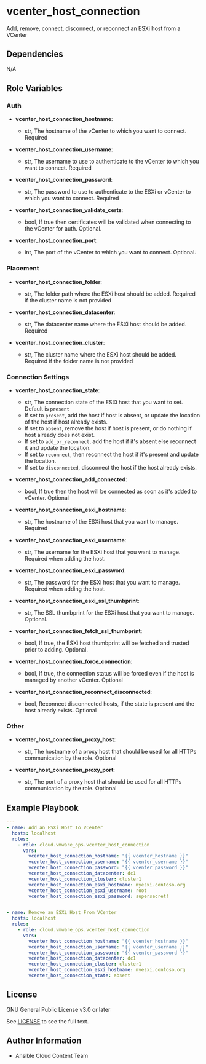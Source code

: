 # vcenter_host_connection

Add, remove, connect, disconnect, or reconnect an ESXi host from a VCenter

## Dependencies

N/A

## Role Variables

### Auth
- **vcenter_host_connection_hostname**:
  - str, The hostname of the vCenter to which you want to connect. Required

- **vcenter_host_connection_username**:
  - str, The username to use to authenticate to the vCenter to which you want to connect. Required

- **vcenter_host_connection_password**:
  - str, The password to use to authenticate to the ESXi or vCenter to which you want to connect. Required

- **vcenter_host_connection_validate_certs**:
  - bool, If true then certificates will be validated when connecting to the vCenter for auth. Optional.

- **vcenter_host_connection_port**:
  - int, The port of the vCenter to which you want to connect. Optional.

### Placement
- **vcenter_host_connection_folder**:
  - str, The folder path where the ESXi host should be added. Required if the cluster name is not provided

- **vcenter_host_connection_datacenter**:
  - str, The datacenter name where the ESXi host should be added. Required

- **vcenter_host_connection_cluster**:
  - str, The cluster name where the ESXi host should be added. Required if the folder name is not provided

### Connection Settings
- **vcenter_host_connection_state**:
  - str, The connection state of the ESXi host that you want to set. Default is `present`
  - If set to `present`, add the host if host is absent, or update the location of the host if host already exists.
  - If set to `absent`, remove the host if host is present, or do nothing if host already does not exist.
  - If set to `add_or_reconnect`, add the host if it's absent else reconnect it and update the location.
  - If set to `reconnect`, then reconnect the host if it's present and update the location.
  - If set to `disconnected`, disconnect the host if the host already exists.

- **vcenter_host_connection_add_connected**:
  - bool, If true then the host will be connected as soon as it's added to vCenter. Optional

- **vcenter_host_connection_esxi_hostname**:
  - str, The hostname of the ESXi host that you want to manage. Required

- **vcenter_host_connection_esxi_username**:
  - str, The username for the ESXi host that you want to manage. Required when adding the host.

- **vcenter_host_connection_esxi_password**:
  - str, The password for the ESXi host that you want to manage. Required when adding the host.

- **vcenter_host_connection_esxi_ssl_thumbprint**:
  - str, The SSL thumbprint for the ESXi host that you want to manage. Optional.

- **vcenter_host_connection_fetch_ssl_thumbprint**:
  - bool, If true, the ESXi host thumbprint will be fetched and trusted prior to adding. Optional.

- **vcenter_host_connection_force_connection**:
  - bool, If true, the connection status will be forced even if the host is managed by another vCenter. Optional

- **vcenter_host_connection_reconnect_disconnected**:
  - bool, Reconnect disconnected hosts, if the state is present and the host already exists. Optional

### Other
- **vcenter_host_connection_proxy_host**:
  - str, The hostname of a proxy host that should be used for all HTTPs communication by the role. Optional

- **vcenter_host_connection_proxy_port**:
  - str, The port of a proxy host that should be used for all HTTPs communication by the role. Optional


## Example Playbook
```yaml
---
- name: Add an ESXi Host To VCenter
  hosts: localhost
  roles:
    - role: cloud.vmware_ops.vcenter_host_connection
      vars:
        vcenter_host_connection_hostname: "{{ vcenter_hostname }}"
        vcenter_host_connection_username: "{{ vcenter_username }}"
        vcenter_host_connection_password: "{{ vcenter_password }}"
        vcenter_host_connection_datacenter: dc1
        vcenter_host_connection_cluster: cluster1
        vcenter_host_connection_esxi_hostname: myesxi.contoso.org
        vcenter_host_connection_esxi_username: root
        vcenter_host_connection_esxi_password: supersecret!


- name: Remove an ESXi Host From VCenter
  hosts: localhost
  roles:
    - role: cloud.vmware_ops.vcenter_host_connection
      vars:
        vcenter_host_connection_hostname: "{{ vcenter_hostname }}"
        vcenter_host_connection_username: "{{ vcenter_username }}"
        vcenter_host_connection_password: "{{ vcenter_password }}"
        vcenter_host_connection_datacenter: dc1
        vcenter_host_connection_cluster: cluster1
        vcenter_host_connection_esxi_hostname: myesxi.contoso.org
        vcenter_host_connection_state: absent
```

License
-------

GNU General Public License v3.0 or later

See [LICENSE](https://github.com/ansible-collections/cloud.aws_troubleshooting/blob/main/LICENSE) to see the full text.

Author Information
------------------

- Ansible Cloud Content Team
